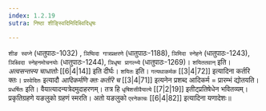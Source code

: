 ```yaml
---
index: 1.2.19
sutra: निष्ठा शीङ्स्विदिमिदिक्ष्विदिधृषः

---
```

   `शीङ स्वप्ने` (धातुपाठः-1032) , `ञिष्विदा गात्रप्रक्षरणे` (धातुपाठः-1188), `ञिमिदा स्नेहने` (धातुपाठः-1243), `ञिक्ष्विदा स्नेहनमोचनयोः` (धातुपाठः-1244), `ञिधृषा प्रागल्भ्ये` (धातुपाठः-1269)। `शयिततवान्` इति। _अत्वसन्तस्य चाधातोः_ [[6|4|14]]  इति दीर्घः। `शयितः` इति। `गत्यथाकर्मक`  [[3|4|72]]  इत्यादिना कर्तरि क्तः। `प्रस्वेदितः` इत्यादौ _आदिकर्मणि क्तः कर्तरि च_ [[3|4|71]]  इत्यनेन प्रशब्द आदिकर्म = प्रारम्भं द्योतयति।`प्रधर्षितः` इति। वैयात्यादन्यत्रेदमुदाहरणम्। तत्र हि `धृषिशसीवैयात्ये`  [[7|2|19]]  इतीट्प्रतिषेधेन भवितव्यम्। प्रकृतिग्रहणे यङलुको ग्रहणं स्मरति। अतो यङलुको `एरनेकाचः`  [[6|4|82]]  इत्यादिना यणादेशः॥